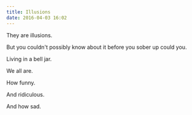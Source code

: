 ```yaml
---
title: Illusions
date: 2016-04-03 16:02
---
```


They are illusions.

But you couldn't possibly know about it before you sober up could you.

Living in a bell jar.

We all are.

How funny.

And ridiculous.

And how sad.
